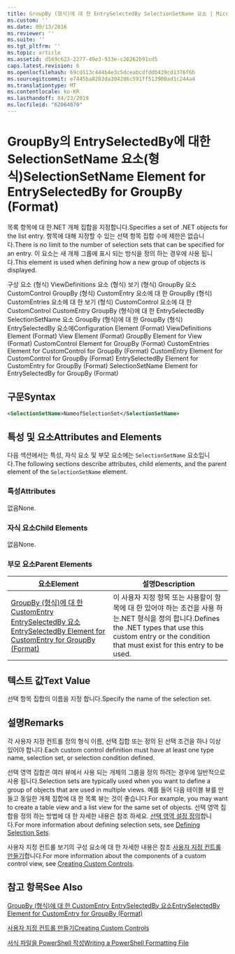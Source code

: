```yaml
---
title: GroupBy (형식)에 대 한 EntrySelectedBy SelectionSetName 요소 | Microsoft Docs
ms.custom: ''
ms.date: 09/13/2016
ms.reviewer: ''
ms.suite: ''
ms.tgt_pltfrm: ''
ms.topic: article
ms.assetid: d569c623-2277-49e3-933e-c26262b91cd5
caps.latest.revision: 6
ms.openlocfilehash: 69cd113c444b4e3c5dceabcdfddb439cd1376f6b
ms.sourcegitcommit: e7445ba8203da304286c591ff513900ad1c244a4
ms.translationtype: MT
ms.contentlocale: ko-KR
ms.lasthandoff: 04/23/2019
ms.locfileid: "62064070"
---
```

# <a name="selectionsetname-element-for-entryselectedby-for-groupby-format"></a><span data-ttu-id="dd2ec-102">GroupBy의 EntrySelectedBy에 대한 SelectionSetName 요소(형식)</span><span class="sxs-lookup"><span data-stu-id="dd2ec-102">SelectionSetName Element for EntrySelectedBy for GroupBy (Format)</span></span>

<span data-ttu-id="dd2ec-103">목록 항목에 대 한.NET 개체 집합을 지정합니다.</span><span class="sxs-lookup"><span data-stu-id="dd2ec-103">Specifies a set of .NET objects for the list entry.</span></span> <span data-ttu-id="dd2ec-104">항목에 대해 지정할 수 있는 선택 항목 집합 수에 제한은 없습니다.</span><span class="sxs-lookup"><span data-stu-id="dd2ec-104">There is no limit to the number of selection sets that can be specified for an entry.</span></span> <span data-ttu-id="dd2ec-105">이 요소는 새 개체 그룹에 표시 되는 방식을 정의 하는 경우에 사용 됩니다.</span><span class="sxs-lookup"><span data-stu-id="dd2ec-105">This element is used when defining how a new group of objects is displayed.</span></span>

<span data-ttu-id="dd2ec-106">구성 요소 (형식) ViewDefinitions 요소 (형식) 보기 (형식) GroupBy 요소 CustomControl GroupBy (형식) CustomEntry 요소에 대 한 GroupBy (형식) CustomEntries 요소에 대 한 보기 (형식) CustomControl 요소에 대 한 CustomControl CustomEntry GroupBy (형식)에 대 한 EntrySelectedBy SelectionSetName 요소 GroupBy (형식)에 대 한 GroupBy (형식) EntrySelectedBy 요소에</span><span class="sxs-lookup"><span data-stu-id="dd2ec-106">Configuration Element (Format) ViewDefinitions Element (Format) View Element (Format) GroupBy Element for View (Format) CustomControl Element for GroupBy (Format) CustomEntries Element for CustomControl for GroupBy (Format) CustomEntry Element for CustomControl for GroupBy (Format) EntrySelectedBy Element for CustomEntry for GroupBy (Format) SelectionSetName Element for EntrySelectedBy for GroupBy (Format)</span></span>

## <a name="syntax"></a><span data-ttu-id="dd2ec-107">구문</span><span class="sxs-lookup"><span data-stu-id="dd2ec-107">Syntax</span></span>

```xml
<SelectionSetName>NameofSelectionSet</SelectionSetName>
```

## <a name="attributes-and-elements"></a><span data-ttu-id="dd2ec-108">특성 및 요소</span><span class="sxs-lookup"><span data-stu-id="dd2ec-108">Attributes and Elements</span></span>

<span data-ttu-id="dd2ec-109">다음 섹션에서는 특성, 자식 요소 및 부모 요소에는 `SelectionSetName` 요소입니다.</span><span class="sxs-lookup"><span data-stu-id="dd2ec-109">The following sections describe attributes, child elements, and the parent element of the `SelectionSetName` element.</span></span>

### <a name="attributes"></a><span data-ttu-id="dd2ec-110">특성</span><span class="sxs-lookup"><span data-stu-id="dd2ec-110">Attributes</span></span>

<span data-ttu-id="dd2ec-111">없음</span><span class="sxs-lookup"><span data-stu-id="dd2ec-111">None.</span></span>

### <a name="child-elements"></a><span data-ttu-id="dd2ec-112">자식 요소</span><span class="sxs-lookup"><span data-stu-id="dd2ec-112">Child Elements</span></span>

<span data-ttu-id="dd2ec-113">없음</span><span class="sxs-lookup"><span data-stu-id="dd2ec-113">None.</span></span>

### <a name="parent-elements"></a><span data-ttu-id="dd2ec-114">부모 요소</span><span class="sxs-lookup"><span data-stu-id="dd2ec-114">Parent Elements</span></span>

|<span data-ttu-id="dd2ec-115">요소</span><span class="sxs-lookup"><span data-stu-id="dd2ec-115">Element</span></span>|<span data-ttu-id="dd2ec-116">설명</span><span class="sxs-lookup"><span data-stu-id="dd2ec-116">Description</span></span>|
|-------------|-----------------|
|[<span data-ttu-id="dd2ec-117">GroupBy (형식)에 대 한 CustomEntry EntrySelectedBy 요소</span><span class="sxs-lookup"><span data-stu-id="dd2ec-117">EntrySelectedBy Element for CustomEntry for GroupBy (Format)</span></span>](./entryselectedby-element-for-customentry-for-groupby-format.md)|<span data-ttu-id="dd2ec-118">이 사용자 지정 항목 또는 사용할이 항목에 대 한 있어야 하는 조건을 사용 하는.NET 형식을 정의 합니다.</span><span class="sxs-lookup"><span data-stu-id="dd2ec-118">Defines the .NET types that use this custom entry or the condition that must exist for this entry to be used.</span></span>|

## <a name="text-value"></a><span data-ttu-id="dd2ec-119">텍스트 값</span><span class="sxs-lookup"><span data-stu-id="dd2ec-119">Text Value</span></span>

<span data-ttu-id="dd2ec-120">선택 항목 집합의 이름을 지정 합니다.</span><span class="sxs-lookup"><span data-stu-id="dd2ec-120">Specify the name of the selection set.</span></span>

## <a name="remarks"></a><span data-ttu-id="dd2ec-121">설명</span><span class="sxs-lookup"><span data-stu-id="dd2ec-121">Remarks</span></span>

<span data-ttu-id="dd2ec-122">각 사용자 지정 컨트롤 정의 형식 이름, 선택 집합 또는 정의 된 선택 조건을 하나 이상 있어야 합니다.</span><span class="sxs-lookup"><span data-stu-id="dd2ec-122">Each custom control definition must have at least one type name, selection set, or selection condition defined.</span></span>

<span data-ttu-id="dd2ec-123">선택 영역 집합은 여러 뷰에서 사용 되는 개체의 그룹을 정의 하려는 경우에 일반적으로 사용 됩니다.</span><span class="sxs-lookup"><span data-stu-id="dd2ec-123">Selection sets are typically used when you want to define a group of objects that are used in multiple views.</span></span> <span data-ttu-id="dd2ec-124">예를 들어 다음 테이블 뷰를 만들고 동일한 개체 집합에 대 한 목록 뷰는 것이 좋습니다.</span><span class="sxs-lookup"><span data-stu-id="dd2ec-124">For example, you may want to create a table view and a list view for the same set of objects.</span></span> <span data-ttu-id="dd2ec-125">선택 영역 집합을 정의 하는 방법에 대 한 자세한 내용은 참조 하세요. [선택 영역 설정 정의](./defining-selection-sets.md)합니다.</span><span class="sxs-lookup"><span data-stu-id="dd2ec-125">For more information about defining selection sets, see [Defining Selection Sets](./defining-selection-sets.md).</span></span>

<span data-ttu-id="dd2ec-126">사용자 지정 컨트롤 보기의 구성 요소에 대 한 자세한 내용은 참조 [사용자 지정 컨트롤 만들기](./creating-custom-controls.md)합니다.</span><span class="sxs-lookup"><span data-stu-id="dd2ec-126">For more information about the components of a custom control view, see [Creating Custom Controls](./creating-custom-controls.md).</span></span>

## <a name="see-also"></a><span data-ttu-id="dd2ec-127">참고 항목</span><span class="sxs-lookup"><span data-stu-id="dd2ec-127">See Also</span></span>

[<span data-ttu-id="dd2ec-128">GroupBy (형식)에 대 한 CustomEntry EntrySelectedBy 요소</span><span class="sxs-lookup"><span data-stu-id="dd2ec-128">EntrySelectedBy Element for CustomEntry for GroupBy (Format)</span></span>](./entryselectedby-element-for-customentry-for-groupby-format.md)

[<span data-ttu-id="dd2ec-129">사용자 지정 컨트롤 만들기</span><span class="sxs-lookup"><span data-stu-id="dd2ec-129">Creating Custom Controls</span></span>](./creating-custom-controls.md)

[<span data-ttu-id="dd2ec-130">서식 파일을 PowerShell 작성</span><span class="sxs-lookup"><span data-stu-id="dd2ec-130">Writing a PowerShell Formatting File</span></span>](./writing-a-powershell-formatting-file.md)
